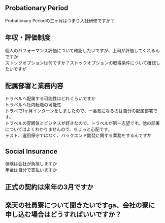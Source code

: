 ## Probationary Period
Probationary Periodの三ヶ月はつまり入社研修ですか？  

## 年収・評価制度
個人のパフォーマンス評価について確認したいですが、上司が評価してくれるんですか  
ストックオプションは何ですか？ストックオプションの取得条件について確認したいですが  

## 配属部署と業務内容
トラベルへ配属する可能性はどれぐらいですか   
トラベルへ社内転職の可能性    
トラベで1ヶ月インターンをしましたので、一番気になるのは自分の配属部署です。  
トラベルの雰囲気とビジネスが好きなので、トラベルが第一志望です。他の部署についてはよくわかりませんので、ちょっと心配です。  
テスト、運用保守ではなく、バックエンド開発に関する業務をするんですか    

## Social Insurance
保険は会社が負担しますか  
年金は自分で支払いますか  

## 正式の契約は来年の3月ですか  

## 楽天の社員寮について聞きたいですga、会社の寮に申し込む場合はどうすればいいですか？
